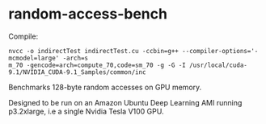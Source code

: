 # random-access-bench

Compile:
```
nvcc -o indirectTest indirectTest.cu -ccbin=g++ --compiler-options='-mcmodel=large' -arch=s
m_70 -gencode=arch=compute_70,code=sm_70 -g -G -I /usr/local/cuda-9.1/NVIDIA_CUDA-9.1_Samples/common/inc
```

Benchmarks 128-byte random accesses on GPU memory.

Designed to be run on an Amazon Ubuntu Deep Learning AMI running p3.2xlarge, i.e a single Nvidia Tesla V100 GPU.
